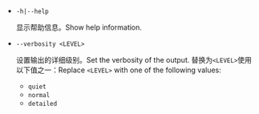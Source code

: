 * `-h|--help`

  <span data-ttu-id="b8a30-101">显示帮助信息。</span><span class="sxs-lookup"><span data-stu-id="b8a30-101">Show help information.</span></span>

* `--verbosity <LEVEL>`

  <span data-ttu-id="b8a30-102">设置输出的详细级别。</span><span class="sxs-lookup"><span data-stu-id="b8a30-102">Set the verbosity of the output.</span></span> <span data-ttu-id="b8a30-103">替换为`<LEVEL>`使用以下值之一：</span><span class="sxs-lookup"><span data-stu-id="b8a30-103">Replace `<LEVEL>` with one of the following values:</span></span>
  
  * `quiet`
  * `normal`
  * `detailed`